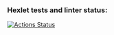 ### Hexlet tests and linter status:
[![Actions Status](https://github.com/annaborovinskayaX/frontend-project-lvl2/workflows/hexlet-check/badge.svg)](https://github.com/annaborovinskayaX/frontend-project-lvl2/actions)